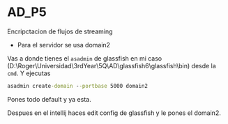 # AD_P5
Encripctacion de flujos de streaming

- Para el servidor se usa domain2
  
Vas a donde tienes el ``asadmin`` de glassfish en mi caso (D:\Roger\Universidad\3rdYear\5Q\AD\glassfish6\glassfish\bin) desde la ``cmd``.
Y ejecutas 
```cmd
asadmin create-domain --portbase 5000 domain2
```
Pones todo default y ya esta.

Despues en el intellij haces edit config de glassfish y le pones el domain2.
